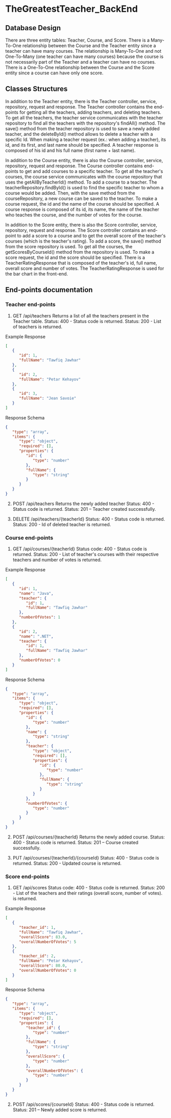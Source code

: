 # TheGreatestTeacher_BackEnd

## Database Design 
There are three entity tables: Teacher, Course, and Score.
There is a Many-To-One relationship between the Course and the Teacher entity since a teacher can have many courses.
The relationship is Many-To-One and not One-To-Many (one teacher can have many courses) because the course is not necessarily part of the Teacher and a teacher can have no courses.
There is a One-To-One relationship between the Course and the Score entity since a course can have only one score. 

## Classes Structures
In addition to the Teacher entity, there is the Teacher controller, service, repository, request and response.
The Teacher controller contains the end-points for getting all the teachers, adding teachers, and deleting teachers.
To get all the teachers, the teacher service communicates with the teacher repository to find all the teachers with the repository's findAll() method.
The save() method from the teacher repository is used to save a newly added teacher, and the deleteById() method allows to delete a teacher with a specific Id.
When making a teacher request (ex.: when adding a teacher), its id, and its first, and last name should be specified. A teacher response is composed of his id and his full name (first name + last name).

In addition to the Course entity, there is also the Course controller, service, repository, request and response.
The Course controller contains end-points to get and add courses to a specific teacher.
To get all the teacher's courses, the course service communicates with the course repository that uses the getAllByTeacherId() method. 
To add a course to a teacher. The teacherRepository.findById() is used to find the specific teacher to whom a course would be added. Then, with the save method from the courseRepository, a new course can be saved to the teacher.
To make a course request, the id and the name of the course should be specified. A course response is composed of its id, its name, the name of the teacher who teaches the course, and the number of votes for the course.

In addition to the Score entity, there is also the Score controller, service, repository, request and response.
The Score controller contains an end-point to add a score to a course and to get the overall score of the teacher's courses (which is the teacher's rating).
To add a score, the save() method from the score repository is used. To get all the courses, the getScoresByCourseId() method from the repository is used.
To make a score request, the id and the score should be specified. There is a TeacherRatingResponse that is composed of the teacher's id, full name, overall score and number of votes.
The TeacherRatingResponse is used for the bar chart in the front-end.

## End-points documentation
### Teacher end-points

1. GET /api/teachers 
Returns a list of all the teachers present in the Teacher table.
Status: 400 - Status code is returned.
Status: 200 - List of teachers is returned.

Example Response
```JSON
[
   {
      "id": 1,
      "fullName": "Tawfiq Jawhar"
   },
   {
      "id": 2,
      "fullName": "Petar Kehayov"
   },
   {
      "id": 3,
      "fullName": "Jean Savoie"
   }
] 
```
Response Schema
```JSON
{
   "type": "array",
   "items": {
      "type": "object",
      "required": [],
      "properties": {
         "id": {
            "type": "number"
         },
         "fullName": {
            "type": "string"
         }
      }
   }
}
```
2. POST /api/teachers
Returns the newly added teacher
Status: 400 - Status code is returned.
Status: 201 – Teacher created successfully.

3. DELETE /api/teachers/{teacherId}
Status: 400 - Status code is returned.
Status: 200 - Id of deleted teacher is returned.

### Course end-points

1. GET /api/courses/{teacherId}
Status code: 400 - Status code is returned.
Status: 200 - List of teacher's courses with their respective teachers and number of votes is returned.

Example Response
```JSON
[
   {
      "id": 1,
      "name": "Java",
      "teacher": {
         "id": 1,
         "fullName": "Tawfiq Jawhar"
      },
      "numberOfVotes": 1
   },
   {
      "id": 2,
      "name": ".NET",
      "teacher": {
         "id": 1,
         "fullName": "Tawfiq Jawhar"
      },
      "numberOfVotes": 0
   }
]
```
Response Schema
```JSON
{
   "type": "array",
   "items": {
      "type": "object",
      "required": [],
      "properties": {
         "id": {
            "type": "number"
         },
         "name": {
            "type": "string"
         },
         "teacher": {
            "type": "object",
            "required": [],
            "properties": {
               "id": {
                  "type": "number"
               },
               "fullName": {
                  "type": "string"
               }
            }
         },
         "numberOfVotes": {
            "type": "number"
         }
      }
   }
}
```
2. POST /api/courses/{teacherId}
Returns the newly added course.
Status: 400 - Status code is returned.
Status: 201 – Course created successfully.

3. PUT /api/courses/{teacherId}/{courseId}
Status: 400 - Status code is returned.
Status: 200 - Updated course is returned.

### Score end-points

1. GET /api/scores
   Status code: 400 - Status code is returned.
   Status: 200 - List of the teachers and their ratings (overall score, number of votes). is returned.

Example Response
```JSON
[
   {
      "teacher_id": 1,
      "fullName": "Tawfiq Jawhar",
      "overallScore": 83.0,
      "overallNumberOfVotes": 5
   },
   {
      "teacher_id": 2,
      "fullName": "Petar Kehayov",
      "overallScore": 80.0,
      "overallNumberOfVotes": 0
   }
]
```
Response Schema
```JSON
{
   "type": "array",
   "items": {
      "type": "object",
      "required": [],
      "properties": {
         "teacher_id": {
            "type": "number"
         },
         "fullName": {
            "type": "string"
         },
         "overallScore": {
            "type": "number"
         },
         "overallNumberOfVotes": {
            "type": "number"
         }
      }
   }
}
```
2. POST /api/scores/{courseId}
   Status: 400 - Status code is returned.
   Status: 201 – Newly added score is returned.





